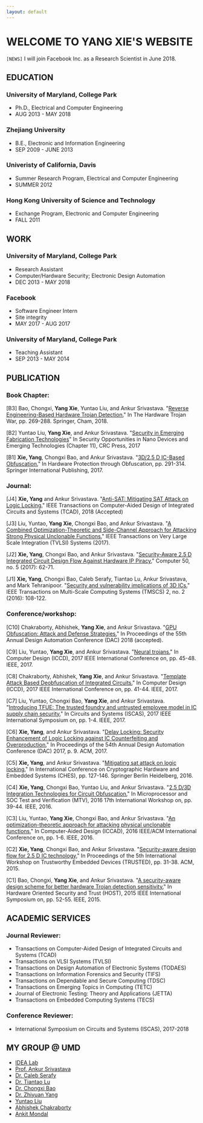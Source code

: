 ```yaml
---
layout: default
---
```



# WELCOME TO YANG XIE'S WEBSITE

`[NEWS]` I will join Facebook Inc. as a Research Scientist in June 2018.

## EDUCATION
### University of Maryland, College Park
* Ph.D., Electrical and Computer Engineering
* AUG 2013 - MAY 2018

### Zhejiang University
* B.E., Electronic and Information Engineering
* SEP 2009 - JUNE 2013

### Univeristy of California, Davis
* Summer Research Program, Electrical and Computer Engineering
* SUMMER 2012

### Hong Kong University of Science and Technology
* Exchange Program, Electronic and Computer Engineering
* FALL 2011

## WORK
### University of Maryland, College Park
* Research Assistant
* Computer/Hardware Security; Electronic Design Automation
* DEC 2013 - MAY 2018

### Facebook
* Software Engineer Intern
* Site integrity
* MAY 2017 - AUG 2017

###  University of Maryland, College Park
* Teaching Assistant
* SEP 2013 - MAY 2014

## PUBLICATION
### Book Chapter:
[B3] Bao, Chongxi, **Yang Xie**, Yuntao Liu, and Ankur Srivastava. "[Reverse Engineering-Based Hardware Trojan Detection.](https://link.springer.com/chapter/10.1007/978-3-319-68511-3_11)" In The Hardware Trojan War, pp. 269-288. Springer, Cham, 2018.

[B2] Yuntao Liu, **Yang Xie**, and Ankur Srivastava. "[Security in Emerging Fabrication Technologies](https://www.taylorfrancis.com/books/9781351965903)" In Security Opportunities in Nano Devices and Emerging Technologies (Chapter 11), CRC Press, 2017

[B1] **Xie, Yang**, Chongxi Bao, and Ankur Srivastava. "[3D/2.5 D IC-Based Obfuscation.](https://link.springer.com/chapter/10.1007/978-3-319-49019-9_12)" In Hardware Protection through Obfuscation, pp. 291-314. Springer International Publishing, 2017.

### Journal:

[J4] **Xie, Yang** and Ankur Srivastava. "[Anti-SAT: Mitigating SAT Attack on Logic Locking.]()" IEEE Transactions on Computer-Aided Design of Integrated Circuits and Systems (TCAD), 2018 (Accepted)

[J3] Liu, Yuntao, **Yang Xie**, Chongxi Bao, and Ankur Srivastava. "[A Combined Optimization-Theoretic and Side-Channel Approach for Attacking Strong Physical Unclonable Functions.](http://ieeexplore.ieee.org/abstract/document/7924234/)" IEEE Transactions on Very Large Scale Integration (TVLSI) Systems (2017).

[J2] **Xie, Yang**, Chongxi Bao, and Ankur Srivastava. "[Security-Aware 2.5 D Integrated Circuit Design Flow Against Hardware IP Piracy.](http://ieeexplore.ieee.org/abstract/document/7924234/)" Computer 50, no. 5 (2017): 62-71.

[J1] **Xie, Yang**, Chongxi Bao, Caleb Serafy, Tiantao Lu, Ankur Srivastava, and Mark Tehranipoor. "[Security and vulnerability implications of 3D ICs.](http://ieeexplore.ieee.org/abstract/document/7447803/)" IEEE Transactions on Multi-Scale Computing Systems (TMSCS) 2, no. 2 (2016): 108-122.

### Conference/workshop:

[C10] Chakraborty, Abhishek, **Yang Xie**, and Ankur Srivastava. "[GPU Obfuscation: Attack and Defense Strategies.]()" In Proceedings of the 55th Annual Design Automation Conference (DAC) 2018 (accepted).

[C9] Liu, Yuntao, **Yang Xie**, and Ankur Srivastava. "[Neural trojans.](http://ieeexplore.ieee.org/abstract/document/8119189/)" In Computer Design (ICCD), 2017 IEEE International Conference on, pp. 45-48. IEEE, 2017.

[C8] Chakraborty, Abhishek, **Yang Xie**, and Ankur Srivastava. "[Template Attack Based Deobfuscation of Integrated Circuits.](http://ieeexplore.ieee.org/abstract/document/8119188/)" In Computer Design (ICCD), 2017 IEEE International Conference on, pp. 41-44. IEEE, 2017.

[C7] Liu, Yuntao, Chongxi Bao, **Yang Xie**, and Ankur Srivastava. "[Introducing TFUE: The trusted foundry and untrusted employee model in IC supply chain security.](http://ieeexplore.ieee.org/abstract/document/8050884/)" In Circuits and Systems (ISCAS), 2017 IEEE International Symposium on, pp. 1-4. IEEE, 2017.

[C6] **Xie, Yang**, and Ankur Srivastava. "[Delay Locking: Security Enhancement of Logic Locking against IC Counterfeiting and Overproduction.](https://dl.acm.org/citation.cfm?id=3062226)" In Proceedings of the 54th Annual Design Automation Conference (DAC) 2017, p. 9. ACM, 2017.

[C5] **Xie, Yang**, and Ankur Srivastava. "[Mitigating sat attack on logic locking.](https://link.springer.com/chapter/10.1007/978-3-662-53140-2_7)" In International Conference on Cryptographic Hardware and Embedded Systems (CHES), pp. 127-146. Springer Berlin Heidelberg, 2016.

[C4] **Xie, Yang**, Chongxi Bao, Yuntao Liu, and Ankur Srivastava. "[2.5 D/3D Integration Technologies for Circuit Obfuscation.](http://ieeexplore.ieee.org/abstract/document/7880821/)" In Microprocessor and SOC Test and Verification (MTV), 2016 17th International Workshop on, pp. 39-44. IEEE, 2016.

[C3] Liu, Yuntao, **Yang Xie**, Chongxi Bao, and Ankur Srivastava. "[An optimization-theoretic approach for attacking physical unclonable functions.](http://ieeexplore.ieee.org/abstract/document/7827622/)" In Computer-Aided Design (ICCAD), 2016 IEEE/ACM International Conference on, pp. 1-6. IEEE, 2016.

[C2] **Xie, Yang**, Chongxi Bao, and Ankur Srivastava. "[Security-aware design flow for 2.5 D IC technology.](https://dl.acm.org/citation.cfm?id=2808420)" In Proceedings of the 5th International Workshop on Trustworthy Embedded Devices (TRUSTED), pp. 31-38. ACM, 2015.

[C1] Bao, Chongxi, **Yang Xie**, and Ankur Srivastava. "[A security-aware design scheme for better hardware Trojan detection sensitivity.](http://ieeexplore.ieee.org/abstract/document/7140236/)" In Hardware Oriented Security and Trust (HOST), 2015 IEEE International Symposium on, pp. 52-55. IEEE, 2015.

## ACADEMIC SERVICES
### Journal Reviewer:
* Transactions on Computer-Aided Design of Integrated Circuits and Systems (TCAD)
* Transactions on VLSI Systems (TVLSI)
* Transactions on Design Automation of Electronic Systems (TODAES)
* Transactions on Information Forensics and Security (TIFS)
* Transactions on Dependable and Secure Computing (TDSC)
* Transactions on Emerging Topics in Computing (TETC)
* Journal of Electronic Testing: Theory and Applications (JETTA)
* Transactions on Embedded Computing Systems (TECS)

### Conference Reviewer:
* International Symposium on Circuits and Systems (ISCAS), 2017-2018

## MY GROUP @ UMD
* [IDEA Lab](http://srivastava.umd.edu/)
* [Prof. Ankur Srivastava](http://srivastava.umd.edu/people/professor/)
* [Dr. Caleb Serafy](https://sites.google.com/site/cserafy1/)
* [Dr. Tiantao Lu](https://sites.google.com/site/lutiantao/)
* [Dr. Chongxi Bao](https://www.linkedin.com/in/chongxi/)
* [Dr. Zhiyuan Yang](http://ece.umd.edu/~zyyang/)
* [Yuntao Liu](http://ece.umd.edu/~ytliu/)
* [Abhishek Chakraborty](http://ece.umd.edu/~abhi1990/abhishek.chakraborty.html)
* [Ankit Mondal](http://ankitmondal100.wixsite.com/ankit-mondal)
